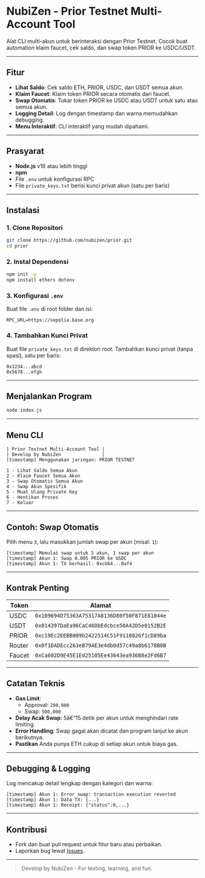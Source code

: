 # NubiZen - Prior Testnet Multi-Account Tool

Alat CLI multi-akun untuk berinteraksi dengan Prior Testnet. Cocok buat automation klaim faucet, cek saldo, dan swap token PRIOR ke USDC/USDT.

---

## Fitur

- **Lihat Saldo**: Cek saldo ETH, PRIOR, USDC, dan USDT semua akun.
- **Klaim Faucet**: Klaim token PRIOR secara otomatis dari faucet.
- **Swap Otomatis**: Tukar token PRIOR ke USDC atau USDT untuk satu atau semua akun.
- **Logging Detail**: Log dengan timestamp dan warna memudahkan debugging.
- **Menu Interaktif**: CLI interaktif yang mudah dipahami.

---

## Prasyarat

- **Node.js** v16 atau lebih tinggi
- **npm**
- File `.env` untuk konfigurasi RPC
- File `private_keys.txt` berisi kunci privat akun (satu per baris)

---

## Instalasi

### 1. Clone Repositori

```bash
git clone https://github.com/nubizen/prior.git
cd prior
```

### 2. Instal Dependensi

```bash
npm init -y
npm install ethers dotenv
```

### 3. Konfigurasi `.env`

Buat file `.env` di root folder dan isi:

```
RPC_URL=https://sepolia.base.org
```

### 4. Tambahkan Kunci Privat

Buat file `private_keys.txt` di direktori root. Tambahkan kunci privat (tanpa spasi), satu per baris:

```
0x1234...abcd
0x5678...efgh
```

---

## Menjalankan Program

```bash
node index.js
```

---

## Menu CLI

```
| Prior Testnet Multi-Account Tool |
| Develop by NubiZen               |
[timestamp] Menggunakan jaringan: PRIOR TESTNET

1 - Lihat Saldo Semua Akun
2 - Klaim Faucet Semua Akun
3 - Swap Otomatis Semua Akun
4 - Swap Akun Spesifik
5 - Muat Ulang Private Key
6 - Hentikan Proses
7 - Keluar
```

---

## Contoh: Swap Otomatis

Pilih menu `3`, lalu masukkan jumlah swap per akun (misal: `1`):

```
[timestamp] Memulai swap untuk 5 akun, 1 swap per akun
[timestamp] Akun 1: Swap 0.005 PRIOR ke USDC
[timestamp] Akun 1: TX berhasil: 0xcb64...0af4
```

---

## Kontrak Penting

| Token | Alamat |
|-------|--------|
| USDC | `0x109694D75363A75317A8136D80f50F871E81044e` |
| USDT | `0x014397DaEa96CaC46DbEdcbce50A42D5e0152B2E` |
| PRIOR | `0xc19Ec2EEBB009b2422514C51F9118026f1cD89ba` |
| Router | `0x0f1DADEcc263eB79AE3e4db0d57c49a8b6178B0B` |
| Faucet | `0xCa602D9E45E1Ed25105Ee43643ea936B8e2Fd6B7` |

---

## Catatan Teknis

- **Gas Limit**:
  - Approval: `200,000`
  - Swap: `500,000`
- **Delay Acak Swap**: 5â€“15 detik per akun untuk menghindari rate limiting.
- **Error Handling**: Swap gagal akan dicatat dan program lanjut ke akun berikutnya.
- **Pastikan** Anda punya ETH cukup di setiap akun untuk biaya gas.

---

## Debugging & Logging

Log mencakup detail lengkap dengan kategori dan warna:

```
[timestamp] Akun 1: Error swap: transaction execution reverted
[timestamp] Akun 1: Data TX: {...}
[timestamp] Akun 1: Receipt: {"status":0,...}
```

---

## Kontribusi

- Fork dan buat pull request untuk fitur baru atau perbaikan.
- Laporkan bug lewat [Issues](https://github.com/nubizen/prior/issues).


---

> Develop by NubiZen - For testing, learning, and fun.